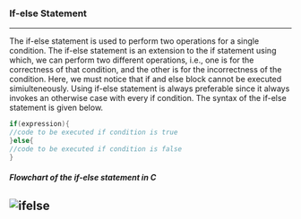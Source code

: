 ### If-else Statement

-------

The if-else statement is used to perform two operations for a single condition. The if-else statement is an extension to the if statement using which, we can perform two different operations, i.e., one is for the correctness of that condition, and the other is for the incorrectness of the condition. Here, we must notice that if and else block cannot be executed simiulteneously. Using if-else statement is always preferable since it always invokes an otherwise case with every if condition. The syntax of the if-else statement is given below.

```objectivec
if(expression){  
//code to be executed if condition is true  
}else{  
//code to be executed if condition is false  
} 
```

##### Flowchart of the if-else statement in C

![ifelse](https://www.javatpoint.com/images/core/if2.png)
------

